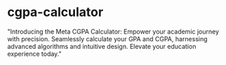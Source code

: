 # cgpa-calculator
"Introducing the Meta CGPA Calculator: Empower your academic journey with precision. Seamlessly calculate your GPA and CGPA, harnessing advanced algorithms and intuitive design. Elevate your education experience today."
